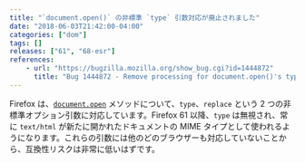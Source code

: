 ```yaml
---
title: "`document.open()` の非標準 `type` 引数対応が廃止されました"
date: "2018-06-03T21:42:00-04:00"
categories: ["dom"]
tags: []
releases: ["61", "68-esr"]
references:
    - url: "https://bugzilla.mozilla.org/show_bug.cgi?id=1444872"
      title: "Bug 1444872 - Remove processing for document.open()'s type parameter"
---
```

Firefox は、[`document.open`](https://developer.mozilla.org/docs/Web/API/Document/open) メソッドについて、`type`、`replace` という 2 つの非標準オプション引数に対応しています。Firefox 61 以降、`type` は無視され、常に `text/html` が新たに開かれたドキュメントの MIME タイプとして使われるようになります。これらの引数には他のどのブラウザーも対応していないことから、互換性リスクは非常に低いはずです。
